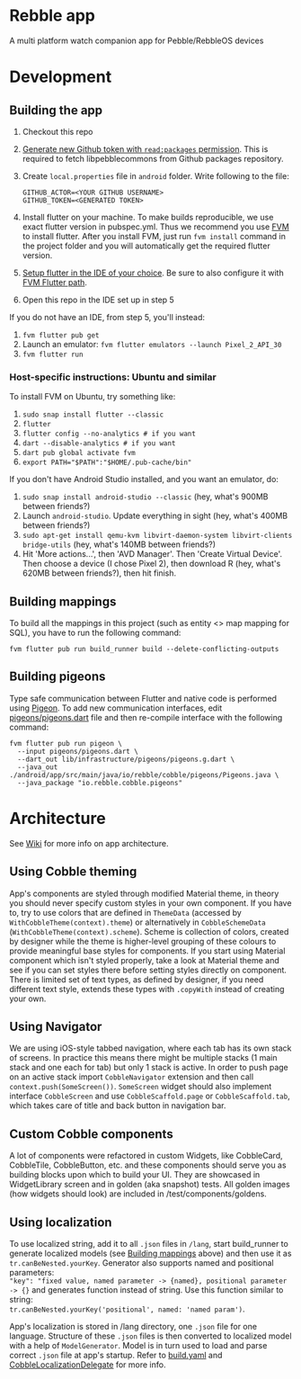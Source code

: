 # Rebble app

A multi platform watch companion app for Pebble/RebbleOS devices

# Development

## Building the app
1. Checkout this repo
2. [Generate new Github token with `read:packages` permission](https://github.com/settings/tokens). This is required to fetch libpebblecommons from Github packages repository.
3. Create `local.properties` file in `android` folder. Write following to the file:

    ```
    GITHUB_ACTOR=<YOUR GITHUB USERNAME>
    GITHUB_TOKEN=<GENERATED TOKEN>
    ```

4. Install flutter on your machine. To make builds reproducible, we use exact flutter version in pubspec.yml. Thus we recommend you use [FVM](https://fvm.app/docs/getting_started/installation) to install flutter. After you install FVM, just run `fvm install` command in the
 project folder and you will automatically get the required flutter version. 
5. [Setup flutter in the IDE of your choice](https://flutter.dev/docs/get-started/editor). Be sure to also configure it with [FVM Flutter path](https://fvm.app/docs/getting_started/configuration#ide).
6. Open this repo in the IDE set up in step 5

If you do not have an IDE, from step 5, you'll instead:

1. `fvm flutter pub get`
2. Launch an emulator: `fvm flutter emulators --launch Pixel_2_API_30`
3. `fvm flutter run`

### Host-specific instructions: Ubuntu and similar

To install FVM on Ubuntu, try something like:

1. `sudo snap install flutter --classic`
2. `flutter`
3. `flutter config --no-analytics # if you want`
4. `dart --disable-analytics # if you want`
5. `dart pub global activate fvm`
6. `export PATH="$PATH":"$HOME/.pub-cache/bin"`

If you don't have Android Studio installed, and you want an emulator, do:

1. `sudo snap install android-studio --classic` (hey, what's 900MB between friends?)
2. Launch `android-studio`.  Update everything in sight (hey, what's 400MB between friends?)
3. `sudo apt-get install qemu-kvm libvirt-daemon-system libvirt-clients bridge-utils` (hey, what's 140MB between friends?)
4. Hit 'More actions...', then 'AVD Manager'.  Then 'Create Virtual Device'. 
Then choose a device (I chose Pixel 2), then download R (hey, what's 620MB
between friends?), then hit finish.

## Building mappings

To build all the mappings in this project (such as entity <> map mapping for SQL), you have to
run the following command:

`fvm flutter pub run build_runner build --delete-conflicting-outputs`

## Building pigeons

Type safe communication between Flutter and native code is performed 
using [Pigeon](https://pub.dev/packages/pigeon). To add new communication interfaces, edit
[pigeons/pigeons.dart](pigeons/pigeons.dart) file and then re-compile interface
with the following command:

```
fvm flutter pub run pigeon \
  --input pigeons/pigeons.dart \
  --dart_out lib/infrastructure/pigeons/pigeons.g.dart \
  --java_out ./android/app/src/main/java/io/rebble/cobble/pigeons/Pigeons.java \
  --java_package "io.rebble.cobble.pigeons"
```

# Architecture

See [Wiki](https://github.com/pebble-dev/mobile-app/wiki) for more info on app architecture.

## Using Cobble theming

App's components are styled through modified Material theme, in theory you should never specify
custom styles in your own component. If you have to, try to use colors that are defined in 
`ThemeData` (accessed by `WithCobbleTheme(context).theme`) or alternatively in 
`CobbleSchemeData` (`WithCobbleTheme(context).scheme`). Scheme is collection of colors, 
created by designer while the theme is higher-level grouping of these colours to provide meaningful 
base styles for components. If you start using Material component which isn't styled properly, 
take a look at Material theme and see if you can set styles there before setting styles directly on
component. There is limited set of text types, as defined by designer, if you need different text 
style, extends these types with `.copyWith` instead of creating your own.

## Using Navigator

We are using iOS-style tabbed navigation, where each tab has its own stack of screens. In practice
this means there might be multiple stacks (1 main stack and one each for tab) but only 1 stack is
active. In order to push page on an active stack import `CobbleNavigator` extension and then call
`context.push(SomeScreen())`. `SomeScreen` widget should also implement interface `CobbleScreen` and
use `CobbleScaffold.page` or `CobbleScaffold.tab`, which takes care of title and back button in 
navigation bar.

## Custom Cobble components

A lot of components were refactored in custom Widgets, like CobbleCard, CobbleTile, CobbleButton, etc.
and these components should serve you as building blocks upon which to build your UI. They are 
showcased in WidgetLibrary screen and in golden (aka snapshot) tests. All golden images (how widgets 
should look) are included in /test/components/goldens.

## Using localization

To use localized string, add it to all `.json` files in `/lang`, start build_runner to generate 
localized models (see [Building mappings](#building-mappings) above) and then use it as 
`tr.canBeNested.yourKey`. Generator also supports named  and positional parameters:  
`"key": "fixed value, named parameter -> {named}, positional parameter -> {}` and generates 
function instead of string. Use this function similar to string:  
`tr.canBeNested.yourKey('positional', named: 'named param')`.

App's localization is stored in /lang directory, one `.json` file for one language. Structure of 
these `.json` files is then converted to localized model with a help of `ModelGenerator`. Model
is in turn used to load and parse correct `.json` file at app's startup. Refer to 
[build.yaml](build.yaml) and [CobbleLocalizationDelegate](lib/localization/localization_delegate.dart)
for more info.